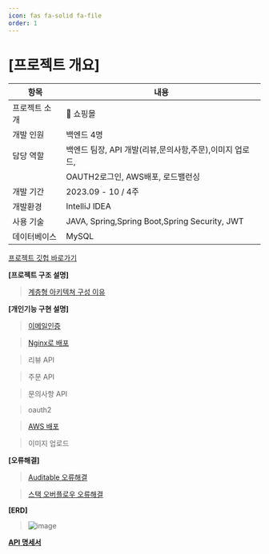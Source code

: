 ```yaml
---
icon: fas fa-solid fa-file
order: 1
---
```

# **[프로젝트 개요]**

| 항목 | 내용 |
| --- | --- |
| 프로젝트 소개 | 🛒 쇼핑몰 |
| 개발 인원 | 백엔드 4명 |
| 담당 역할 | 백엔드 팀장, API 개발(리뷰,문의사항,주문),이미지 업로드, 
|           |OAUTH2로그인, AWS배포, 로드밸런싱  |
| 개발 기간 | 2023.09 - 10 / 4주  |
| 개발환경 | IntelliJ IDEA |
| 사용 기술 | JAVA, Spring,Spring Boot,Spring Security, JWT |
| 데이터베이스 | MySQL |

[프로젝트 깃헙 바로가기](https://github.com/ararp1006/mainProject)

 **[프로젝트 구조 설명]**

> [계층형 아키텍쳐 구성 이유](https://ararp1006.github.io/posts/%EA%B3%84%EC%B8%B5%ED%98%95-%EC%95%84%ED%82%A4%ED%85%8D%EC%B3%90/)



 **[개인기능 구현 설명]**

> [이메일인증](https://ararp1006.github.io/posts/%EA%B3%84%EC%B8%B5%ED%98%95-%EC%95%84%ED%82%A4%ED%85%8D%EC%B3%90/)

> [Nginx로 배포](https://ararp1006.github.io/posts/Nginx/)

> 리뷰 API

> 주문 API

> 문의사항 API

> oauth2 

> [AWS 배포](https://ararp1006.github.io/posts/cloud/)

> 이미지 업로드


 **[오류해결]**



> [Auditable 오류해결](https://ararp1006.github.io/posts/Auditable-%EC%98%A4%EB%A5%98%ED%95%B4%EA%B2%B0/)

> [스택 오버플로우 오류해결](https://ararp1006.github.io/posts/%EC%8A%A4%ED%83%9D%EC%98%A4%EB%B2%84%ED%94%8C%EB%A1%9C%EC%9A%B0-%EC%98%A4%EB%A5%98%ED%95%B4%EA%B2%B0/)


**[ERD]**

> ![image](https://github.com/ararp1006/Algorithm/assets/130068083/fa9e106d-b71f-460d-bc61-15fff056435b)



**[API 명세서](https://docs.google.com/spreadsheets/d/13MN9nlzMdmRi2GDq4tixHpXtwJwzxt5ff_MlZax1bDQ/edit#gid=55103991)**